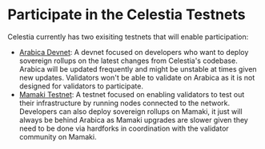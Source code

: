 # Participate in the Celestia Testnets

Celestia currently has two exisiting testnets that will enable participation:

* [Arabica Devnet](./arabica-devnet.md): A devnet focused on developers who
  want to deploy sovereign rollups on the latest changes from Celestia's codebase.
  Arabica will be updated frequently and might be unstable at times given new updates.
  Validators won't be able to validate on Arabica as it is not designed for
  validators to participate.
* [Mamaki Testnet](./mamaki-testnet.md): A testnet focused on enabling validators
  to test out their infrastructure by running nodes connected to the network. Developers
  can also deploy sovereign rollups on Mamaki, it just will always be behind Arabica
  as Mamaki upgrades are slower given they need to be done via hardforks in coordination
  with the validator community on Mamaki.
